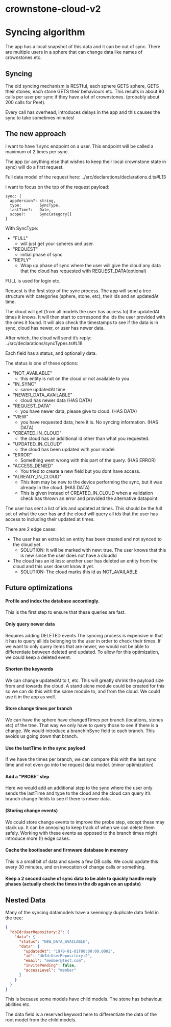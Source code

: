 # crownstone-cloud-v2

# Syncing algorithm

The app has a local snapshot of this data and it can be out of sync. There are multiple users in a sphere that can change data like names of crownstones etc.


## Syncing 
The old syncing mechanism is RESTful, each sphere GETS sphere, GETS their stones, each stone GETS their behaviours etc. This results in about 80 calls per user per sync if they have a lot of crownstones. (probably about 200 calls for Peet).

Every call has overhead, introduces delays in the app and this causes the sync to take sometimes minutes!

## The new approach
I want to have 1 sync endpoint on a user. This endpoint will be called a maximum of 2 times per sync.

The app (or anything else that wishes to keep their local crownstone state in sync) will do a first request.

Full data model of the request here:
../src/declarations/declarations.d.ts#L13

I want to focus on the top of the request payload:
```
sync: {
  appVersion?: string,
  type:        SyncType,
  lastTime?:   Date,
  scope?:      SyncCategory[]
}
```

With SyncType:
- "FULL"      	
  - will just get your spheres and user.
- "REQUEST"  	
  - initial phase of sync
- "REPLY"
  - Wrap up phase of sync where the user will give the cloud any data that the cloud has requested with REQUEST_DATA(optional)

FULL is used for login etc.

Request is the first step of the sync process. The app will send a tree structure with categories (sphere, stone, etc), their ids and an updatedAt time.

The cloud will get (from all models the user has access to) the updatedAt times it knows.
It will then start to correspond the ids the user provided with the ones it found. It will also check the timestamps to see if the data is in sync, cloud has newer, or user has newer data.

After which, the cloud will send it’s reply:
../src/declarations/syncTypes.ts#L18

Each field has a status, and optionally data.

The status is one of these options:
- "NOT_AVAILABLE" 
    - this entity is not on the cloud or not available to you
- "IN_SYNC" 
  - same updatedAt time
- "NEWER_DATA_AVAILABLE" 
  - cloud has newer data (HAS DATA)
- "REQUEST_DATA" 
    - you have newer data, please give to cloud. (HAS DATA)
- “VIEW"	
    - you have requested data, here it is. No syncing information.  (HAS DATA)
- "CREATED_IN_CLOUD"
    - the cloud has an additional id other than what you requested.
- "UPDATED_IN_CLOUD"
    - the cloud has been updated with your model.
- "ERROR"
    - Something went wrong with this part of the query.  (HAS ERROR)
- "ACCESS_DENIED"
    - You tried to create a new field but you dont have access.
- "ALREADY_IN_CLOUD"
  - This item may be new to the device performing the sync, but it was already in the cloud. (HAS DATA)
  - This is given instead of CREATED_IN_CLOUD when a validation check has thrown an error and provided the alternative datapoint.

The user has sent a list of ids and updated at times. This should be the full set of what the user has and the cloud will query all ids that the user has access to including their updated at times.

There are 2 edge cases:
- The user has an extra id: an entity has been created and not synced to the cloud yet.
  - SOLUTION: It will be marked with new: true. The user knows that this is new since the user does not have a cloudId 
- The cloud has an id less: another user has deleted an entity from the cloud and this user doesnt know it yet.
  - SOLUTION: The cloud marks this id as NOT_AVAILABLE


## Future optimizations
#### Profile and index the database accordingly.
This is the first step to ensure that these queries are fast.

#### Only query newer data 
Requires adding DELETED events
The syncing process is expensive in that it has to query all ids belonging to the user in order to check their times. 
If we want to only query items that are newer, we would not be able to differentiate between deleted and updated. 
To allow for this optimization, we could keep a deleted event.

#### Shorten the keywords
We can change updatedAt to t, etc. This will greatly shrink the payload size from and towards the cloud. A stand alone module could be created for this
so we can do this with the same module to, and from the cloud. We could use it in the app as well.

#### Store change times per branch
We can have the sphere have changedTimes per branch (locations, stones etc) of the tree. That way we only have to query those to see if there is a change. 
We would introduce a branchInSync field to each branch. This avoids us going down that branch.

#### Use the lastTime in the sync payload
If we have the times per branch, we can compare this with the last sync time and not even go into the request data model. (minor optimization)

#### Add a “PROBE” step
Here we would add an additional step to the sync where the user only sends the lastTime and type to the cloud and the cloud can query it’s branch change fields to see if there is newer data.

#### (Storing change events)
We could store change events to improve the probe step, except these may stack up. It can be annoying to keep track of when we can delete them safely. Working with these events as opposed to the branch times might introduce more (!) edge cases.

#### Cache the bootloader and firmware database in memory
This is a small bit of data and saves a few DB calls. We could update this every 30 minutes, and on invocation of change calls or something.

#### Keep a 2 second cache of sync data to be able to quickly handle reply phases (actually check the times in the db again on an update)

## Nested Data

Many of the syncing datamodels have a seemingly duplicate data field in the tree:
```json
{
  "dbId:UserRepository:2": {
    "data": {
      "status": "NEW_DATA_AVAILABLE",
      "data": {
        "updatedAt": "1970-01-01T00:00:00.000Z",
        "id": "dbId:UserRepository:2",
        "email": "member@test.com",
        "invitePending": false,
        "accessLevel": "member"
      }
    }
  }
}
```

This is because some models have child models. The stone has behaviour, abilities etc. 

The data field is a reserved keyword here to differentiate the data of the root model from the child models.